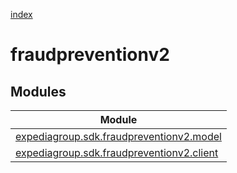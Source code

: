 [index](index.md)

# fraudpreventionv2

## Modules

| Module                                                                                    |
| ----------------------------------------------------------------------------------------- |
| [expediagroup.sdk.fraudpreventionv2.model](expediagroup.sdk.fraudpreventionv2.model.md)   |
| [expediagroup.sdk.fraudpreventionv2.client](expediagroup.sdk.fraudpreventionv2.client.md) |
